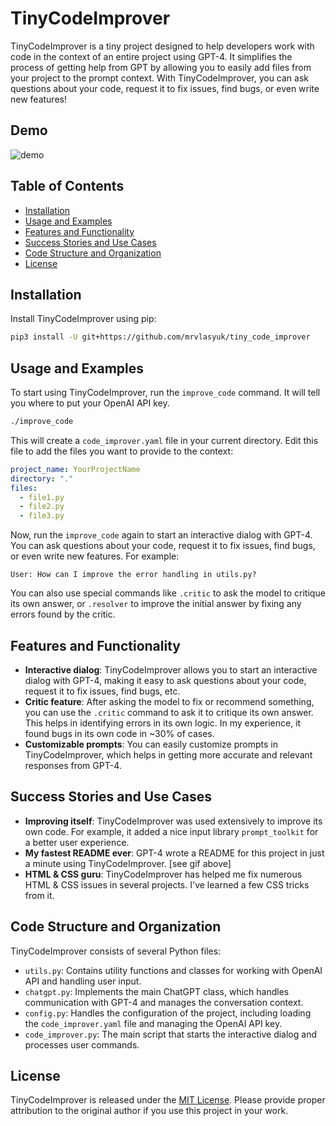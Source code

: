 # TinyCodeImprover


TinyCodeImprover is a tiny project designed to help developers work with code in the context of an entire project using GPT-4. It simplifies the process of getting help from GPT by allowing you to easily add files from your project to the prompt context. With TinyCodeImprover, you can ask questions about your code, request it to fix issues, find bugs, or even write new features!

## Demo

![demo](https://github.com/mrvlasyuk/mrvlasyuk.github.io/raw/main/assets/code_gif.gif)

## Table of Contents

- [Installation](#installation)
- [Usage and Examples](#usage-and-examples)
- [Features and Functionality](#features-and-functionality)
- [Success Stories and Use Cases](#success-stories-and-use-cases)
- [Code Structure and Organization](#code-structure-and-organization)
- [License](#license)

## Installation

Install TinyCodeImprover using pip:

```bash
pip3 install -U git+https://github.com/mrvlasyuk/tiny_code_improver
```

## Usage and Examples

To start using TinyCodeImprover, run the `improve_code` command. It will tell you where to put your OpenAI API key.

```bash
./improve_code
```

This will create a `code_improver.yaml` file in your current directory. Edit this file to add the files you want to provide to the context:

```yaml
project_name: YourProjectName
directory: "."
files:
  - file1.py
  - file2.py
  - file3.py
```

Now, run the `improve_code` again to start an interactive dialog with GPT-4. You can ask questions about your code, request it to fix issues, find bugs, or even write new features. For example:

```
User: How can I improve the error handling in utils.py?
```

You can also use special commands like `.critic` to ask the model to critique its own answer, or `.resolver` to improve the initial answer by fixing any errors found by the critic.

## Features and Functionality

- **Interactive dialog**: TinyCodeImprover allows you to start an interactive dialog with GPT-4, making it easy to ask questions about your code, request it to fix issues, find bugs, etc.
- **Critic feature**: After asking the model to fix or recommend something, you can use the `.critic` command to ask it to critique its own answer. This helps in identifying errors in its own logic. In my experience, it found bugs in its own code in ~30% of cases.
- **Customizable prompts**: You can easily customize prompts in TinyCodeImprover, which helps in getting more accurate and relevant responses from GPT-4.

## Success Stories and Use Cases

- **Improving itself**: TinyCodeImprover was used extensively to improve its own code. For example, it added a nice input library `prompt_toolkit` for a better user experience.
- **My fastest README ever**: GPT-4 wrote a README for this project in just a minute using TinyCodeImprover. [see gif above]
- **HTML & CSS guru**: TinyCodeImprover has helped me fix numerous HTML & CSS issues in several projects. I've learned a few CSS tricks from it.

## Code Structure and Organization

TinyCodeImprover consists of several Python files:

- `utils.py`: Contains utility functions and classes for working with OpenAI API and handling user input.
- `chatgpt.py`: Implements the main ChatGPT class, which handles communication with GPT-4 and manages the conversation context.
- `config.py`: Handles the configuration of the project, including loading the `code_improver.yaml` file and managing the OpenAI API key.
- `code_improver.py`: The main script that starts the interactive dialog and processes user commands.

## License

TinyCodeImprover is released under the [MIT License](LICENSE). Please provide proper attribution to the original author if you use this project in your work.